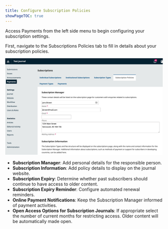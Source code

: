 ```yaml
---
title: Configure Subscription Policies
showPageTOC: true
---
```


Access Payments from the left side menu to begin configuring your subscription settings.

First, navigate to the Subscriptions Policies tab to fill in details about your subscription policies.

![The Subscription policies tab in the Subscriptions menu.](./assets/subscription-policies-3.5.png)

- **Subscription Manager**: Add personal details for the responsible person.
- **Subscription Information**: Add policy details to display on the journal website.
- **Subscription Expiry**: Determine whether past subscribers should continue to have access to older content.
- **Subscription Expiry Reminder**: Configure automated renewal reminders.
- **Online Payment Notifications**: Keep the Subscription Manager informed of payment activities.
- **Open Access Options for Subscription Journals**: If appropriate select the number of current months for restricting access. Older content will be automatically made open.
